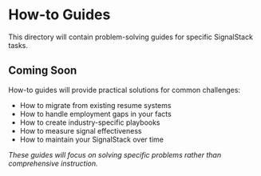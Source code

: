 # How-to Guides

This directory will contain problem-solving guides for specific SignalStack tasks.

## Coming Soon

How-to guides will provide practical solutions for common challenges:

- How to migrate from existing resume systems
- How to handle employment gaps in your facts
- How to create industry-specific playbooks
- How to measure signal effectiveness
- How to maintain your SignalStack over time

*These guides will focus on solving specific problems rather than comprehensive instruction.*